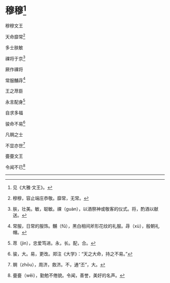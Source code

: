    

# 穆穆[^1]

穆穆文王

天命靡常[^2]

多士肤敏

祼将于京[^3]

厥作祼将

常服黼冔[^4]

王之荩臣

永言配身[^5]

自求多福

骏命不易[^6]

凡赒之士

不显亦世[^7]

亹亹文王

令闻不已[^8]

* * *

[^1]: 见《大雅·文王》。
[^2]: 穆穆，容止端庄恭敬。靡常，无常。
[^3]: 肤，壮美。敏，聪敏。祼（guàn），以酒祭神或敬客的仪式。将，酌酒以献送。
[^4]: 常服，日常的服饰。黼（fǔ），黑白相间斧形花纹的礼服。冔（xù），殷朝礼帽。
[^5]: 荩（jìn），忠爱笃进。永，长。配，合。
[^6]: 骏，大。易，更改。郑注《大学》：“天之大命，持之不易。”
[^7]: 赒（zhōu），周济，救济。不，通“丕”，大。
[^8]: 亹亹（wěi），勤勉不倦貌。令闻，善誉，美好的名声。
